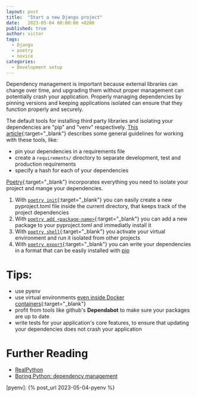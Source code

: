 ```yaml
---
layout: post
title:  "Start a new Django project"
date:   2023-05-04 00:00:00 +0200
published: true
author: victor
tags:
  - Django
  - poetry
  - novice
categories:
  - Development setup
---
```


<script src="https://gist.github.com/movileanuv/56fcce4d2351ab096cbd10e97211782f.js"></script>

Dependency management is important because external libraries can change over time, and upgrading them without proper management can potentially crash your application.
Properly managing dependencies by pinning versions and keeping applications isolated can ensure that they function properly and securely.

The default tools for installing third party libraries and isolating your dependencies are "pip" and "venv" respectively.
[This article][2]{:target="_blank"} describes some general guidelines for working with these tools, like:

* pin your dependencies in a requirements file
* create a `requirements/` directory to separate development, test and production requirements
* specify a hash for each of your dependencies

[Poetry][poetry-install]{:target="_blank"} incorporates everything you need to isolate your project and mange your dependencies.

1. With [`poetry init`][poetry-init]{:target="_blank"} you can easily create a new pyproject.toml file inside the current directory, that keeps track of the project dependencies
2. With [`poetry add <package-name>`][poetry-add]{:target="_blank"} you can add a new package to your pyproject.toml and immediatly install it
3. With [`poetry shell`][poetry-shell]{:target="_blank"} you activate your virtual environment and run it isolated from other projects
4. With [`poetry export`][poetry-export]{:target="_blank"} you can write your dependencies in a format that can be easily installed with [pip][pip]

# Tips:
* use pyenv 
* use virtual environments [even inside Docker containers][venv-in-docker]{:target="_blank"}
* profit from tools like github's **Dependabot** to make sure your packages are up to date
* write tests for your application's core features, to ensure that updating your dependencies does not crash your application

# Further Reading
* [RealPython][1]
* [Boring Python: dependency management][2]


[pyenv]: {% post_url 2023-05-04-pyenv %}

[1]: https://realpython.com/dependency-management-python-poetry/
[2]: https://www.b-list.org/weblog/2022/may/13/boring-python-dependencies/

[pip]: https://pip.pypa.io/en/stable/installation/

[poetry-install]: https://python-poetry.org/docs/#installation
[poetry-init]: https://python-poetry.org/docs/cli/#init
[poetry-add]: https://python-poetry.org/docs/cli/#add
[poetry-shell]: https://python-poetry.org/docs/cli/#shell
[poetry-export]: https://python-poetry.org/docs/cli/#export

[venv-in-docker]: https://www.b-list.org/weblog/2022/may/13/boring-python-dependencies/#:~:text=And%20even%20if%20you%E2%80%99re%20deploying%20in%20a%20container%20which%20you%20know%20has%20only%20one%20Python%20interpreter%20in%20it%2C%20I%20still%20urge%20you%20to%20create%20a%20virtual%20environment%20inside%20it%20anyway

